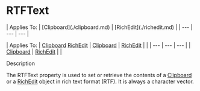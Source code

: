 




<h1 class="heading"><span class="name">RTFText</span></h1>
| Applies To: | [Clipboard](./clipboard.md) | [RichEdit](./richedit.md) |
| --- | --- | ---  |

| Applies To: | [Clipboard](./clipboard.md) [RichEdit](./richedit.md) | [Clipboard](./clipboard.md) | [RichEdit](./richedit.md) |  |
| --- | --- | ---  |
| [Clipboard](./clipboard.md) | [RichEdit](./richedit.md) |  |


Description


The RTFText property is used to set or retrieve the contents of a [Clipboard](./clipboard.md) or a [RichEdit](./richedit.md) object in rich text format (RTF). It is always a character vector.



